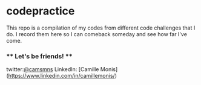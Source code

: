 # codepractice
 
This repo is a compilation of my codes from different code challenges that I do. I record them here so I can comeback someday and see how far I've come.

### ** Let's be friends! ** ###
twitter:[@camsmns](https://twitter.com/camsmns)
LinkedIn: [Camille Monis] (https://www.linkedin.com/in/camillemonis/)
